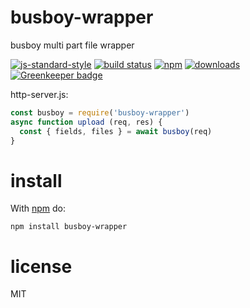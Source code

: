 # busboy-wrapper

busboy multi part file wrapper

[![js-standard-style](https://img.shields.io/badge/code_style-standard-brightgreen.svg)](https://github.com/feross/standard)
[![build status](https://api.travis-ci.org/JamesKyburz/busboy-wrapper.svg)](https://travis-ci.org/JamesKyburz/busboy-wrapper)
[![npm](https://img.shields.io/npm/v/busboy-wrapper.svg)](https://npmjs.org/package/busboy-wrapper)
[![downloads](https://img.shields.io/npm/dm/busboy-wrapper.svg)](https://npmjs.org/package/busboy-wrapper)
[![Greenkeeper badge](https://badges.greenkeeper.io/JamesKyburz/busboy-wrapper.svg)](https://greenkeeper.io/)

http-server.js:

```javascript
const busboy = require('busboy-wrapper')
async function upload (req, res) {
  const { fields, files } = await busboy(req)
}
```
# install

With [npm](https://npmjs.org) do:

```
npm install busboy-wrapper
```

# license

MIT
